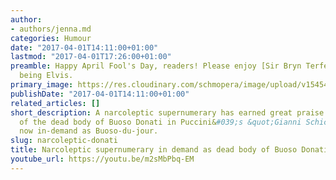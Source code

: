 ```yaml
---
author:
- authors/jenna.md
categories: Humour
date: "2017-04-01T14:11:00+01:00"
lastmod: "2017-04-01T17:26:00+01:00"
preamble: Happy April Fool's Day, readers! Please enjoy [Sir Bryn Terfel](/scene/people/bryen-terfel/)
  being Elvis.
primary_image: https://res.cloudinary.com/schmopera/image/upload/v1545409169/media/webhook-uploads/1491052243115/2017-04-01---Buoso.jpg.jpg
publishDate: "2017-04-01T14:11:00+01:00"
related_articles: []
short_description: A narcoleptic supernumerary has earned great praise for his portrayal
  of the dead body of Buoso Donati in Puccini&#039;s &quot;Gianni Schicchi&quot;,
  now in-demand as Buoso-du-jour.
slug: narcoleptic-donati
title: Narcoleptic supernumerary in demand as dead body of Buoso Donati
youtube_url: https://youtu.be/m2sMbPbq-EM
---
```



